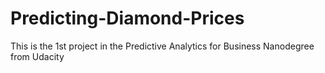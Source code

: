 # Predicting-Diamond-Prices
This is the 1st project in the Predictive Analytics for Business Nanodegree from Udacity
